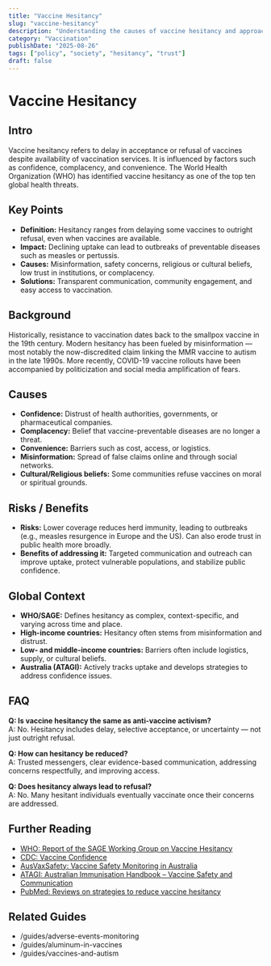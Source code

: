```yaml
---
title: "Vaccine Hesitancy"
slug: "vaccine-hesitancy"
description: "Understanding the causes of vaccine hesitancy and approaches to improve trust."
category: "Vaccination"
publishDate: "2025-08-26"
tags: ["policy", "society", "hesitancy", "trust"]
draft: false
---
```


# Vaccine Hesitancy

## Intro
Vaccine hesitancy refers to delay in acceptance or refusal of vaccines despite availability of vaccination services. It is influenced by factors such as confidence, complacency, and convenience. The World Health Organization (WHO) has identified vaccine hesitancy as one of the top ten global health threats.

## Key Points
- **Definition:** Hesitancy ranges from delaying some vaccines to outright refusal, even when vaccines are available.  
- **Impact:** Declining uptake can lead to outbreaks of preventable diseases such as measles or pertussis.  
- **Causes:** Misinformation, safety concerns, religious or cultural beliefs, low trust in institutions, or complacency.  
- **Solutions:** Transparent communication, community engagement, and easy access to vaccination.  

## Background
Historically, resistance to vaccination dates back to the smallpox vaccine in the 19th century. Modern hesitancy has been fueled by misinformation — most notably the now-discredited claim linking the MMR vaccine to autism in the late 1990s. More recently, COVID-19 vaccine rollouts have been accompanied by politicization and social media amplification of fears.

## Causes
- **Confidence:** Distrust of health authorities, governments, or pharmaceutical companies.  
- **Complacency:** Belief that vaccine-preventable diseases are no longer a threat.  
- **Convenience:** Barriers such as cost, access, or logistics.  
- **Misinformation:** Spread of false claims online and through social networks.  
- **Cultural/Religious beliefs:** Some communities refuse vaccines on moral or spiritual grounds.  

## Risks / Benefits
- **Risks:** Lower coverage reduces herd immunity, leading to outbreaks (e.g., measles resurgence in Europe and the US). Can also erode trust in public health more broadly.  
- **Benefits of addressing it:** Targeted communication and outreach can improve uptake, protect vulnerable populations, and stabilize public confidence.  

## Global Context
- **WHO/SAGE:** Defines hesitancy as complex, context-specific, and varying across time and place.  
- **High-income countries:** Hesitancy often stems from misinformation and distrust.  
- **Low- and middle-income countries:** Barriers often include logistics, supply, or cultural beliefs.  
- **Australia (ATAGI):** Actively tracks uptake and develops strategies to address confidence issues.  

## FAQ
**Q: Is vaccine hesitancy the same as anti-vaccine activism?**  
A: No. Hesitancy includes delay, selective acceptance, or uncertainty — not just outright refusal.  

**Q: How can hesitancy be reduced?**  
A: Trusted messengers, clear evidence-based communication, addressing concerns respectfully, and improving access.  

**Q: Does hesitancy always lead to refusal?**  
A: No. Many hesitant individuals eventually vaccinate once their concerns are addressed.  

## Further Reading
- [WHO: Report of the SAGE Working Group on Vaccine Hesitancy](https://www.who.int/immunization/sage/meetings/2014/october/1_Report_WORKING_GROUP_vaccine_hesitancy_final.pdf)  
- [CDC: Vaccine Confidence](https://www.cdc.gov/vaccine/partners/vaccine-confidence.html)  
- [AusVaxSafety: Vaccine Safety Monitoring in Australia](https://www.ausvaxsafety.org.au/)  
- [ATAGI: Australian Immunisation Handbook – Vaccine Safety and Communication](https://immunisationhandbook.health.gov.au/vaccination-for-special-risk-groups/vaccine-safety)  
- [PubMed: Reviews on strategies to reduce vaccine hesitancy](https://pubmed.ncbi.nlm.nih.gov/?term=vaccine+hesitancy)  
 

## Related Guides
- /guides/adverse-events-monitoring  
- /guides/aluminum-in-vaccines  
- /guides/vaccines-and-autism
